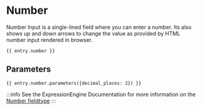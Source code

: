 # Number

Number Input is a single-lined field where you can enter a number. Its also shows up and down arrows to change the value as provided by HTML number input rendered in browser.

```
{{ entry.number }}
```

## Parameters

```
{{ entry.number.parameters({decimal_places: 2}) }}
```

:::info
See the ExpressionEngine Documentation for more information on the [Number fieldtype](https://docs.expressionengine.com/latest/fieldtypes/number.html)
:::